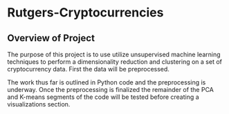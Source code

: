 # Rutgers-Cryptocurrencies

## Overview of Project

The purpose of this project is to use utilize unsupervised machine learning techniques to
perform a dimensionality reduction and clustering on a set of cryptocurrency data. First
the data will be preprocessed. 

The work thus far is outlined in Python code and the preprocessing is underway. Once the
preprocessing is finalized the remainder of the PCA and K-means segments of the code will 
be tested before creating a visualizations section.
